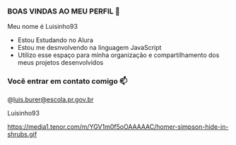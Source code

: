 ### BOAS VINDAS AO MEU PERFIL 💙

Meu nome é Luisinho93

- Estou Estudando no Alura
- Estou me desnvolvendo na linguagem JavaScript
- Utilizo esse espaço para minha organização e compartilhamento dos meus projetos desenvolvidos

### Vocẽ entrar em contato comigo 📫

@luis.burer@escola.pr.gov.br

Luisinho93


https://media1.tenor.com/m/YGV1m0f5oOAAAAAC/homer-simpson-hide-in-shrubs.gif
